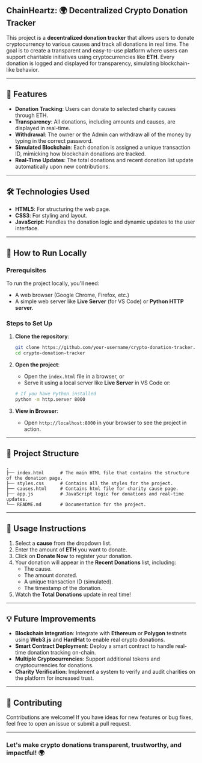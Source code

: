 ## ChainHeartz: 🌍 Decentralized Crypto Donation Tracker

This project is a **decentralized donation tracker** that allows users to donate cryptocurrency to various causes and track all donations in real time. The goal is to create a transparent and easy-to-use platform where users can support charitable initiatives using cryptocurrencies like **ETH**. Every donation is logged and displayed for transparency, simulating blockchain-like behavior.

---

## 📜 Features

- **Donation Tracking**: Users can donate to selected charity causes through ETH.
- **Transparency**: All donations, including amounts and causes, are displayed in real-time.
- **Withdrawal**: The owner or the Admin can withdraw all of the money by typing in the correct password.
- **Simulated Blockchain**: Each donation is assigned a unique transaction ID, mimicking how blockchain donations are tracked.
- **Real-Time Updates**: The total donations and recent donation list update automatically upon new contributions.

--- 

## 🛠️ Technologies Used

- **HTML5**: For structuring the web page.
- **CSS3**: For styling and layout.
- **JavaScript**: Handles the donation logic and dynamic updates to the user interface.

---

## 🚀 How to Run Locally

### Prerequisites

To run the project locally, you'll need:

- A web browser (Google Chrome, Firefox, etc.)
- A simple web server like **Live Server** (for VS Code) or **Python HTTP server**.

### Steps to Set Up

1. **Clone the repository**:
   ```bash
   git clone https://github.com/your-username/crypto-donation-tracker.git
   cd crypto-donation-tracker
   ```

2. **Open the project**:
   - Open the `index.html` file in a browser, or
   - Serve it using a local server like **Live Server** in VS Code or:
   ```bash
   # If you have Python installed
   python -m http.server 8000
   ```

3. **View in Browser**:
   - Open `http://localhost:8000` in your browser to see the project in action.

---


## 📂 Project Structure

```plaintext
.
├── index.html      # The main HTML file that contains the structure of the donation page.
├── styles.css      # Contains all the styles for the project.
├── causes.html     # Contains html file for charity cause page.
├── app.js          # JavaScript logic for donations and real-time updates.
└── README.md       # Documentation for the project.
```

---

## 🌟 Usage Instructions

1. Select a **cause** from the dropdown list.
2. Enter the amount of **ETH** you want to donate.
3. Click on **Donate Now** to register your donation.
4. Your donation will appear in the **Recent Donations** list, including:
   - The cause.
   - The amount donated.
   - A unique transaction ID (simulated).
   - The timestamp of the donation.
5. Watch the **Total Donations** update in real time!

---

## 💡 Future Improvements

- **Blockchain Integration**: Integrate with **Ethereum** or **Polygon** testnets using **Web3.js** and **HardHat** to enable real crypto donations.
- **Smart Contract Deployment**: Deploy a smart contract to handle real-time donation tracking on-chain.
- **Multiple Cryptocurrencies**: Support additional tokens and cryptocurrencies for donations.
- **Charity Verification**: Implement a system to verify and audit charities on the platform for increased trust.

---

## 🤝 Contributing

Contributions are welcome! If you have ideas for new features or bug fixes, feel free to open an issue or submit a pull request.

---

### Let's make crypto donations **transparent**, **trustworthy**, and **impactful**! 🌍
